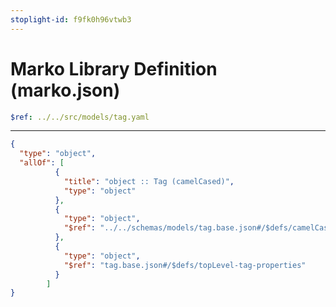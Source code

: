 ```yaml
---
stoplight-id: f9fk0h96vtwb3
---
```


# Marko Library Definition (marko.json)


```yaml json_schema
$ref: ../../src/models/tag.yaml
```
---
```json json_schema
{
  "type": "object",
  "allOf": [
          {
            "title": "object :: Tag (camelCased)",
            "type": "object"
          },
          {
            "type": "object",
            "$ref": "../../schemas/models/tag.base.json#/$defs/camelCased"
          },
          {
            "type": "object",
            "$ref": "tag.base.json#/$defs/topLevel-tag-properties"
          }
        ]
}
```
